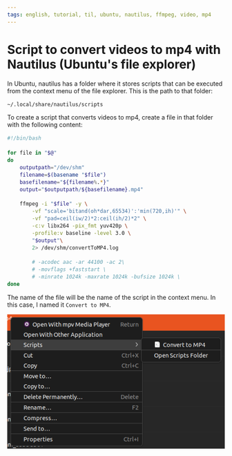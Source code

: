 ```yaml
---
tags: english, tutorial, til, ubuntu, nautilus, ffmpeg, video, mp4
---
```


# Script to convert videos to mp4 with Nautilus (Ubuntu's file explorer)

In Ubuntu, nautilus has a folder where it stores scripts that can be executed from the context menu of the file explorer. This is the path to that folder:

```bash
~/.local/share/nautilus/scripts
```

To create a script that converts videos to mp4, create a file in that folder with the following content:

```bash
#!/bin/bash

for file in "$@"
do
	outputpath="/dev/shm"
	filename=$(basename "$file")
	basefilename="${filename%.*}"
	output="$outputpath/${basefilename}.mp4"

	ffmpeg -i "$file" -y \
		-vf "scale='bitand(oh*dar,65534)':'min(720,ih)'" \
		-vf "pad=ceil(iw/2)*2:ceil(ih/2)*2" \
		-c:v libx264 -pix_fmt yuv420p \
		-profile:v baseline -level 3.0 \
		"$output"\
		2> /dev/shm/convertToMP4.log

		# -acodec aac -ar 44100 -ac 2\
		# -movflags +faststart \
		# -minrate 1024k -maxrate 1024k -bufsize 1024k \
done
```

The name of the file will be the name of the script in the context menu. In this case, I named it `Convert to MP4`.

![Context menu showing the "Convert to MP4" option](image-7.png)
